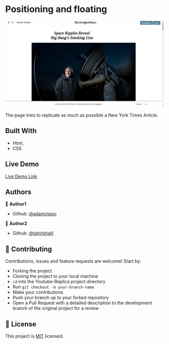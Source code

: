 # Positioning and floating

![screenshot](./img/screenshot.png)

The page tries to replicate as much as possible a New York Times Article.

## Built With

- Html,
- CSS

## Live Demo

[Live Demo Link](https://rawcdn.githack.com/adamclasic/Positioning-and-floating/a32ad8e9412d9f57437c5bb8b5313fec2a8280c9/index.html)


## Authors

👤 **Author1**

- Github: [@adamclasic](https://github.com/adamclasic)


👤 **Author2**

- Github: [@tahirbhalli](https://github.com/tahirbhalli/)

## 🤝 Contributing

Contributions, issues and feature requests are welcome! Start by:
* Forking the project
* Cloning the project to your local machine
* `cd` into the Youtube-Replica project directory
* Run `git checkout -b your-branch-name`
* Make your contributions
* Push your branch up to your forked repository
* Open a Pull Request with a detailed description to the development branch of the original project for a review

## 📝 License

This project is [MIT](https://opensource.org/licenses/MIT) licensed.

